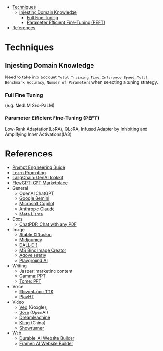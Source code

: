 - [Techniques](#techniques)
  - [Injesting Domain Knowledge](#injesting-domain-knowledge)
    - [Full Fine Tuning](#full-fine-tuning)
    - [Parameter Efficient Fine-Tuning (PEFT)](#parameter-efficient-fine-tuning-peft)
- [References](#references)


# Techniques

## Injesting Domain Knowledge
Need to take into account `Total Training Time`, `Inference Speed`, `Total Benchmark Accuracy`, `Number of Parameters` when selecting a tuning strategy.

### Full Fine Tuning
(e.g. MedLM Sec-PaLM)

### Parameter Efficient Fine-Tuning (PEFT)
Low-Rank Adaptation(LoRA), QLoRA, Infused Adapter by Inhibiting and Amplifying Inner Activations(IA3)

# References
* [Prompt Engineering Guide](https://www.promptingguide.ai/)
* [Learn Prompting](https://learnprompting.org/docs/intro)
* [LangChain: GenAI tookkit](https://www.langchain.com/langchain)
* [FlowGPT: GPT Marketplace](https://flowgpt.com/)
* General
  * [OpenAI ChatGPT](https://chat.openai.com/)
  * [Google Gemini](https://gemini.google.com/app)
  * [Microsoft Copilot](https://www.bing.com/chat)
  * [Anthropic Claude](https://claude.ai/login?returnTo=%2F%3F)
  * [Meta Llama](https://llama.meta.com/)
* Docs
  * [ChatPDF: Chat with any PDF](https://www.chatpdf.com/)  
* Image
  * [Stable Diffusion](https://github.com/tkxkd0159/stable-diffusion)
  * [Midjourney](https://www.midjourney.com/home)
  * [DALL·E 3](https://openai.com/dall-e-3)
  * [MS Bing Image Creator](https://www.bing.com/images/create)
  * [Adove Firefly](https://www.adobe.com/products/firefly.html)
  * [Playground AI](https://playground.com/)
* Writing
  * [Jasper: marketing content](https://www.jasper.ai/)
  * [Gamma: PPT](https://gamma.app/)
  * [Tome: PPT](https://tome.app/)
* Voice
  * [ElevenLabs: TTS](https://elevenlabs.io/)
  * [PlayHT](https://play.ht/)
* Video
  * [Veo](https://deepmind.google/technologies/veo/) (Google),
  * [Sora](https://openai.com/index/sora/) (OpenAI)
  * [DreamMachine](https://lumalabs.ai/dream-machine)
  * [Kling](https://klingai.org/) (China)
  * [Showrunner](https://www.showrunner.xyz/)
* Web
  * [Durable: AI Website Builder](https://durable.co/)
  * [Framer: AI Website Builder](https://www.framer.com/?via=elegantthemes)
